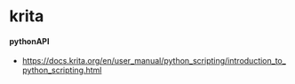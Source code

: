 # krita

#### pythonAPI
- https://docs.krita.org/en/user_manual/python_scripting/introduction_to_python_scripting.html
